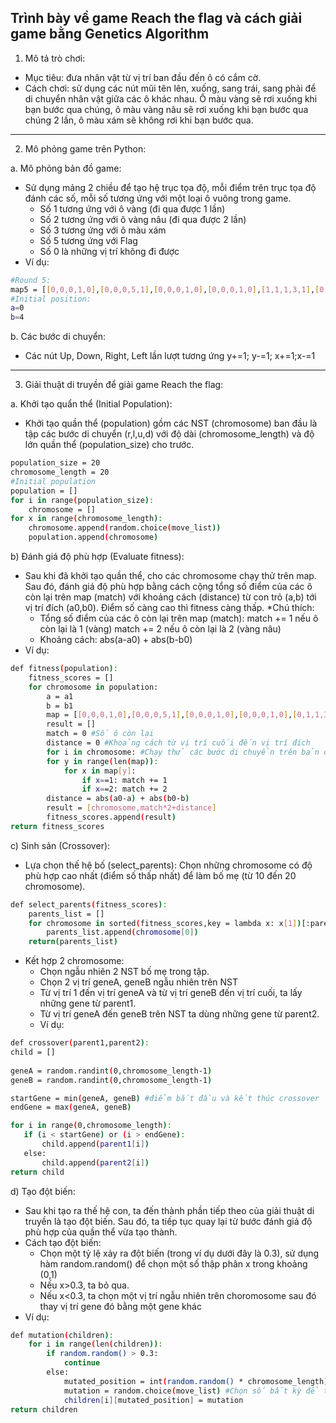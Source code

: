 Trình bày về game Reach the flag và cách giải game bằng Genetics Algorithm
-----
1. Mô tả trò chơi:
- Mục tiêu: đưa nhân vật từ vị trí ban đầu đến ô có cắm cờ.
- Cách chơi: sử dụng các nút mũi tên lên, xuống, sang trái, sang phải để di chuyển nhân vật giữa các ô khác nhau. Ô màu vàng sẽ rơi xuống khi bạn bước qua chúng, ô màu vàng nâu sẽ rơi xuống khi bạn bước qua chúng 2 lần, ô màu xám sẽ không rơi khi bạn bước qua. 
---
2. Mô phỏng game trên Python:

a. Mô phỏng bản đồ game:
- Sử dụng mảng 2 chiều để tạo hệ trục tọa độ, mỗi điểm trên trục tọa độ đánh các số, mỗi số tương ứng với một loại ô vuông trong game.
    + Số 1 tương ứng với ô vàng (đi qua được 1 lần)
    + Số 2 tương ứng với ô vàng nâu (đi qua được 2 lần)
    + Số 3 tương ứng với ô màu xám
    + Số 5 tương ứng với Flag
    + Số 0 là những vị trí không đi được
- Ví dụ: 
```sh
#Round 5:
map5 = [[0,0,0,1,0],[0,0,0,5,1],[0,0,0,1,0],[0,0,0,1,0],[1,1,1,3,1],[0,0,0,1,0]]
#Initial position:
a=0 
b=4
```
b. Các bước di chuyển: 
- Các nút Up, Down, Right, Left lần lượt tương ứng y+=1; y-=1; x+=1;x-=1
---
3. Giải thuật di truyền để giải game Reach the flag:

a. Khởi tạo quẩn thể (Initial Population):
- Khởi tạo quần thể (population) gồm các NST (chromosome) ban đầu là tập các bước di chuyển (r,l,u,d) với độ dài (chromosome_length) và độ lớn quần thể (population_size) cho trước.
```sh
population_size = 20
chromosome_length = 20
#Initial population
population = []
for i in range(population_size):
    chromosome = []
for x in range(chromosome_length):
    chromosome.append(random.choice(move_list))
    population.append(chromosome)
```
b) Đánh giá độ phù hợp (Evaluate fitness): 
- Sau khi đã khởi tạo quần thể, cho các chromosome chạy thử trên map. Sau đó, đánh giá độ phù hợp bằng cách cộng tổng số điểm của các ô còn lại trên map (match) với khoảng cách (distance) từ con trỏ (a,b) tới vị trí đích (a0,b0). Điểm số càng cao thì fitness càng thấp.
*Chú thích: 
    + Tổng số điểm của các ô còn lại trên map (match): match += 1 nếu ô còn lại là 1 (vàng)
                                                       match += 2 nếu ô còn lại là 2 (vàng nâu)
    + Khoảng cách: abs(a-a0) + abs(b-b0)
- Ví dụ:
```sh
def fitness(population):
    fitness_scores = []
    for chromosome in population:
        a = a1
        b = b1
        map = [[0,0,0,1,0],[0,0,0,5,1],[0,0,0,1,0],[0,0,0,1,0],[0,1,1,3,1],[0,0,0,1,0]] 
        result = []
        match = 0 #Số ô còn lại
        distance = 0 #Khoảng cách từ vị trí cuối đến vị trí đích       
        for i in chromosome: #Chạy thử các bước di chuyển trên bản đồ
        for y in range(len(map)):
            for x in map[y]:
                if x==1: match += 1
                if x==2: match += 2
        distance = abs(a0-a) + abs(b0-b)
        result = [chromosome,match*2+distance]
        fitness_scores.append(result)
return fitness_scores    
```
c) Sinh sản (Crossover):  
* Lựa chọn thế hệ bố (select_parents): Chọn những chromosome có độ phù hợp cao nhất (điểm số thấp nhất) để làm bố mẹ (từ 10 đến 20 chromosome).
```sh
def select_parents(fitness_scores):
    parents_list = []
    for chromosome in sorted(fitness_scores,key = lambda x: x[1])[:parents_number]:
        parents_list.append(chromosome[0])
    return(parents_list)
```
* Kết hợp 2 chromosome: 
    - Chọn ngẫu nhiên 2 NST bố mẹ trong tập. 
    - Chọn 2 vị trí geneA, geneB ngẫu nhiên trên NST
    - Từ vị trí 1 đến vị trí geneA và từ vị trí geneB đến vị trí cuối, ta lấy những gene từ parent1.
    - Từ vị trí geneA đến geneB trên NST ta dùng những gene từ parent2.
    - Ví dụ:
 ```sh
def crossover(parent1,parent2):
child = []
    
geneA = random.randint(0,chromosome_length-1)
geneB = random.randint(0,chromosome_length-1)

startGene = min(geneA, geneB) #điểm bắt đầu và kết thúc crossover
endGene = max(geneA, geneB)

for i in range(0,chromosome_length):
    if (i < startGene) or (i > endGene):
        child.append(parent1[i])
    else:
        child.append(parent2[i])
return child
```
d) Tạo đột biến: 
- Sau khi tạo ra thế hệ con, ta đến thành phần tiếp theo của giải thuật di truyền là tạo đột biến. Sau đó, ta tiếp tục quay lại từ bước đánh giá độ phù hợp của quần thể vừa tạo thành. 
- Cách tạo đột biến: 
    + Chọn một tỷ lệ xảy ra đột biến (trong ví dụ dưới đây là 0.3), sử dụng hàm random.random() để chọn một số thập phân x trong khoảng (0,1)
    + Nếu x>0.3, ta bỏ qua.
    + Nếu x<0.3, ta chọn một vị trí ngẫu nhiên trên choromosome sau đó thay vị trí gene đó bằng một gene khác 
- Ví dụ: 
```sh
def mutation(children): 
    for i in range(len(children)):
        if random.random() > 0.3:
            continue
        else: 
            mutated_position = int(random.random() * chromosome_length) #Vị trí xảy ra đột biến
            mutation = random.choice(move_list) #Chọn số bất kỳ để thay 
            children[i][mutated_position] = mutation
return children
```
